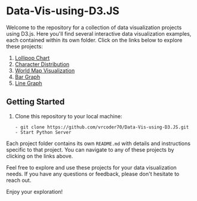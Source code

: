 # Data-Vis-using-D3.JS

Welcome to the repository for a collection of data visualization projects using D3.js. Here you'll find several interactive data visualization examples, each contained within its own folder. Click on the links below to explore these projects:

1. [Lollipop Chart](./lollipop/README.MD)
2. [Character Distribution](./PIE_and_Bar/README.MD)
3. [World Map Visualization](./world_map/README.md)
4. [Bar Graph](./bar/README.MD)
5. [Line Graph](./line/README.MD)

## Getting Started

1. Clone this repository to your local machine:

   ```shell
   - git clone https://github.com/vrcoder70/Data-Vis-using-D3.JS.git
   - Start Python Server

Each project folder contains its own `README.md` with details and instructions specific to that project. You can navigate to any of these projects by clicking on the links above.

Feel free to explore and use these projects for your data visualization needs. If you have any questions or feedback, please don't hesitate to reach out.

Enjoy your exploration!

